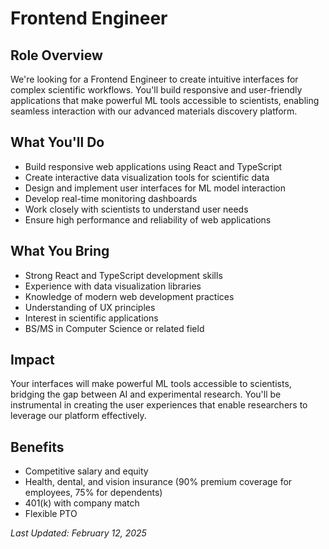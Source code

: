 # Frontend Engineer

## Role Overview
We're looking for a Frontend Engineer to create intuitive interfaces for complex scientific workflows. You'll build responsive and user-friendly applications that make powerful ML tools accessible to scientists, enabling seamless interaction with our advanced materials discovery platform.

## What You'll Do
- Build responsive web applications using React and TypeScript
- Create interactive data visualization tools for scientific data
- Design and implement user interfaces for ML model interaction
- Develop real-time monitoring dashboards
- Work closely with scientists to understand user needs
- Ensure high performance and reliability of web applications

## What You Bring
- Strong React and TypeScript development skills
- Experience with data visualization libraries
- Knowledge of modern web development practices
- Understanding of UX principles
- Interest in scientific applications
- BS/MS in Computer Science or related field

## Impact
Your interfaces will make powerful ML tools accessible to scientists, bridging the gap between AI and experimental research. You'll be instrumental in creating the user experiences that enable researchers to leverage our platform effectively.

## Benefits
- Competitive salary and equity
- Health, dental, and vision insurance (90% premium coverage for employees, 75% for dependents)
- 401(k) with company match
- Flexible PTO

*Last Updated: February 12, 2025*
